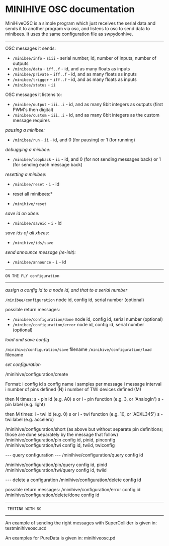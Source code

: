 # MINIHIVE OSC documentation

MiniHiveOSC is a simple program which just receives the serial data and sends it to another program via osc, and listens to osc to send data to minibees.
It uses the same configuration file as swpydonhive.

---------------------------------
OSC messages it sends:

* `/minibee/info`      - `siii`   - serial number, id, number of inputs, number of outputs
* `/minibee/data`      - `iff..f` - id, and as many floats as inputs
* `/minibee/private`   - `iff..f` - id, and as many floats as inputs
* `/minibee/trigger`   - `iff..f` - id, and as many floats as inputs
* `/minibee/status`    - `ii`

OSC messages it listens to:

* `/minibee/output`    - `iii..i` - id, and as many 8bit integers as outputs (first PWM's then digital)
* `/minibee/custom`    - `iii..i` - id, and as many 8bit integers as the custom message requires

*pausing a minibee:*

* `/minibee/run`       - `ii` - id, and 0 (for pausing) or 1 (for running)

*debugging a minibee:*

*  `/minibee/loopback` - `ii` - id, and 0 (for not sending messages back) or 1 (for sending each message back)

*resetting a minibee:*

* `/minibee/reset` - `i` - id

* reset all minibees:*

*  `/minihive/reset`

*save id on xbee:*

* `/minibee/saveid` - `i` - id

*save ids of all xbees:*

* `/minihive/ids/save`

*send announce message (re-init):*

* `/minibee/announce` - `i` - id


---------------------------------
    ON THE FLY configuration
---------------------------------

*assign a config id to a node id, and that to a serial number*

`/minibee/configuration` node id, config id, serial number (optional)

possible return messages:

* `/minibee/configuration/done` node id, config id, serial number (optional)
* `/minibee/configuration/error` node id, config id, serial number (optional)


*load and save config*

`/minihive/configuration/save` filename
`/minihive/configuration/load` filename

*set configuration*

/minihive/configuration/create

Format:
i config id
s config name
i samples per message
i message interval
i number of pins defined (N)
i number of TWI devices defined (M)

then N times:
  s      - pin id (e.g. A0)
  s or i - pin function (e.g. 3, or 'AnalogIn')
  s      - pin label (e.g. light)

then M times:
  i      - twi id (e.g. 0)
  s or i - twi function (e.g. 10, or 'ADXL345')
  s      - twi label (e.g. accelero)

/minihive/configuration/short (as above but without separate pin definitions; those are done separately by the message that follow)
/minihive/configuration/pin config id, pinid, pinconfig
/minihive/configuration/twi config id, twiid, twiconfig

--- query configuration ---
/minihive/configuration/query config id

/minihive/configuration/pin/query config id, pinid
/minihive/configuration/twi/query config id, twiid



--- delete a configuration
/minihive/configuration/delete config id

  possible return messages:
    /minihive/configuration/error config id
    /minihive/configuration/delete/done config id

-----------------------------
     TESTING WITH SC
-----------------------------
An example of sending the right messages with SuperCollider is given in:
testminihiveosc.scd

An examples for PureData is given in:
minihiveosc.pd

